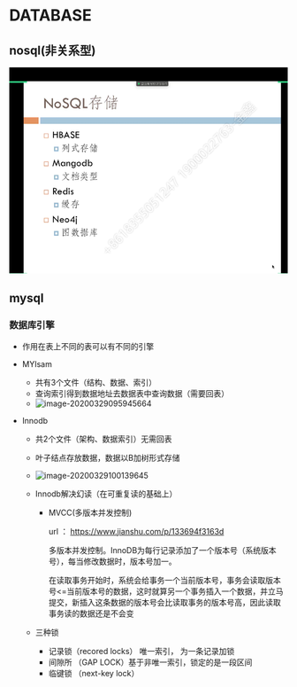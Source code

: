 # DATABASE

##  nosql(非关系型)

![image-20200304111807812](images\image-20200304111807812.png)



## mysql

### 数据库引擎

- 作用在表上不同的表可以有不同的引擎

- MYIsam

  - 共有3个文件（结构、数据、索引）
  - 查询索引得到数据地址去数据表中查询数据（需要回表）
  - ![image-20200329095945664](C:\Users\金鑫\AppData\Roaming\Typora\typora-user-images\image-20200329095945664.png)

- Innodb

  - 共2个文件（架构、数据索引）无需回表

  - 叶子结点存放数据，数据以B加树形式存储

  - ![image-20200329100139645](C:\Users\金鑫\AppData\Roaming\Typora\typora-user-images\image-20200329100139645.png)

  - Innodb解决幻读（在可重复读的基础上）

    - MVCC(多版本并发控制)
  
      url ： https://www.jianshu.com/p/133694f3163d
    
      多版本并发控制。InnoDB为每行记录添加了一个版本号（系统版本号），每当修改数据时，版本号加一。
    
      在读取事务开始时，系统会给事务一个当前版本号，事务会读取版本号<=当前版本号的数据，这时就算另一个事务插入一个数据，并立马提交，新插入这条数据的版本号会比读取事务的版本号高，因此读取事务读的数据还是不会变
  
  - 三种锁
    - 记录锁（recored locks） 唯一索引， 为一条记录加锁
    - 间隙所 （GAP LOCK）基于非唯一索引，锁定的是一段区间
    - 临键锁 （next-key lock） 

